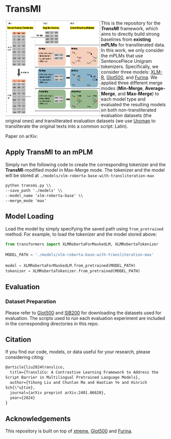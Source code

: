 # TransMI

<img align="left" src="/images/framework.png" width="300" height="300" /> 
</p>

This is the repository for the ***TransMI*** framework, which aims to directly build strong baselines from **existing mPLMs** for transliterated data. In this work, we only consider the mPLMs that use SentencePiece Unigram tokenizers. Specifically, we consider three models: [XLM-R](https://huggingface.co/FacebookAI/xlm-roberta-base), [Glot500](https://huggingface.co/cis-lmu/glot500-base), and [Furina](https://huggingface.co/yihongLiu/furina). We applied three different merge modes (**Min-Merge**, **Average-Merge**, and **Max-Merge**) to each model type and evaluated the resulting models on both non-transliterated evaluation datasets (the original ones) and transliterated evaluation datasets (we use [Uroman](https://github.com/isi-nlp/uroman) to transliterate the original texts into a common script: Latin).

Paper on arXiv:

## Apply TransMI to an mPLM

Simply run the following code to create the corresponding tokenizer and the **TransMI**-modified model in Max-Merge mode. The tokenizer and the model will be stored at ``./models/xlm-roberta-base-with-transliteration-max``

```
python transmi.py \\
--save_path './models' \\
--model_name 'xlm-roberta-base' \\
--merge_mode 'max'
```

## Model Loading

Load the model by simply specifying the saved path using ``from_pretrained`` method. For example, to load the tokenizer and the model stored above:


```python
from transformers import XLMRobertaForMaskedLM, XLMRobertaTokenizer

MODEL_PATH = './models/xlm-roberta-base-with-transliteration-max'

model = XLMRobertaForMaskedLM.from_pretrained(MODEL_PATH)
tokenizer = XLMRobertaTokenizer.from_pretrained(MODEL_PATH)
``` 

## Evaluation

### Dataset Preparation

Please refer to [Glot500](https://github.com/cisnlp/Glot500) and [SIB200](https://github.com/dadelani/sib-200) for downloading the datasets used for evaluation. The scripts used to run each evaluation experiment are included in the corresponding directories in this repo.


## Citation

If you find our code, models, or data useful for your research, please considering citing:

```
@article{liu2024translico,
  title={TransliCo: A Contrastive Learning Framework to Address the Script Barrier in Multilingual Pretrained Language Models},
  author={Yihong Liu and Chunlan Ma and Haotian Ye and Hinrich Sch{\"u}tze},
  journal={arXiv preprint arXiv:2401.06620},
  year={2024}
}
```

## Acknowledgements

This repository is built on top of [xtreme](https://github.com/google-research/xtreme), [Glot500](https://github.com/cisnlp/Glot500) and [Furina](https://huggingface.co/yihongLiu/furina).
